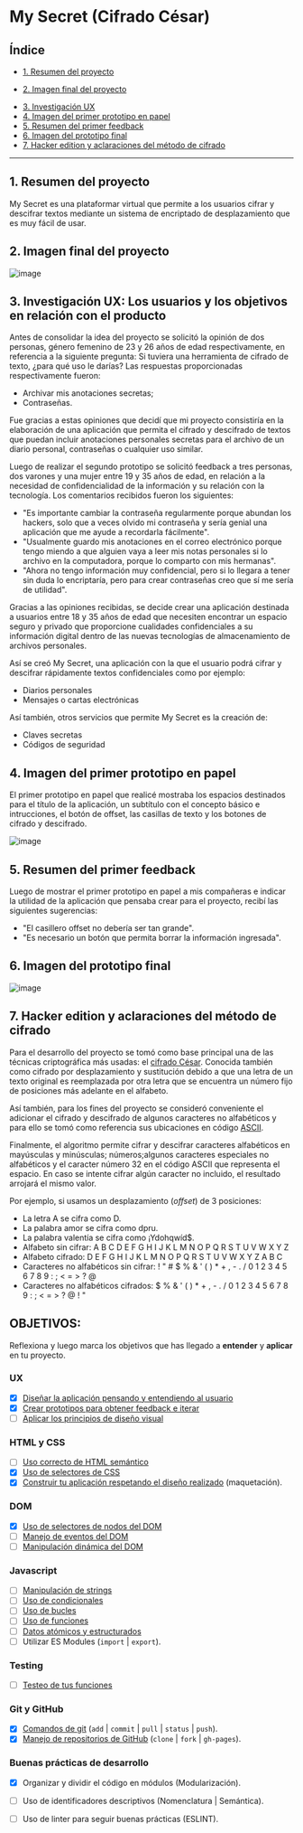 <!-- # Diario personal virtual-->

# My Secret (Cifrado César)

## Índice
 
* [1. Resumen del proyecto](#1-resumen-del-proyecto)
+ [2. Imagen final del proyecto](#2-imagen-final-del-proyecto)
* [3. Investigación UX](#3-investigacion-ux)
* [4. Imagen del primer prototipo en papel](#4-imagen-del-primer-prototipo-en-papel)
* [5. Resumen del primer feedback](#5-resumen-del-primer-feedback)
* [6. Imagen del prototipo final](#6-imagen-del-prototipo-final)
* [7. Hacker edition y aclaraciones del método de cifrado](#7-hacker-edition-y-aclaraciones-del-metodo-cifrado)

***

## 1. Resumen del proyecto

My Secret es una plataformar virtual que permite a los usuarios cifrar y descifrar textos mediante un sistema de encriptado de desplazamiento que es muy fácil de usar. 

## 2. Imagen final del proyecto
![image](https://user-images.githubusercontent.com/60791638/75453263-a7bab980-5941-11ea-8805-6441df76e919.png)


## 3. Investigación UX: Los usuarios y los objetivos en relación con el producto

Antes de consolidar la idea del proyecto se solicitó la opinión de dos personas, género femenino de 23 y 26 años de edad respectivamente, en referencia a la siguiente pregunta: Si tuviera una herramienta de cifrado de texto, ¿para qué uso le darías? Las respuestas proporcionadas respectivamente fueron: 
- Archivar mis anotaciones secretas;
- Contraseñas.

Fue gracias a estas opiniones que decidí que mi proyecto consistiría en la elaboración de una aplicación que permita el cifrado y descifrado de textos que puedan incluir anotaciones personales secretas para el archivo de un diario personal, contraseñas o cualquier uso similar. 

Luego de realizar el segundo prototipo se solicitó feedback a tres personas, dos varones y una mujer entre 19 y 35 años de edad, en relación a la necesidad de confidencialidad de la información y su relación con la tecnología. Los comentarios recibidos fueron los siguientes:
- "Es importante cambiar la contraseña regularmente porque abundan los hackers, solo que a veces olvido mi contraseña y sería genial una aplicación que me ayude a recordarla fácilmente".
- "Usualmente guardo mis anotaciones en el correo electrónico porque tengo miendo a que alguien vaya a leer mis notas personales si lo archivo en la computadora, porque lo comparto con mis hermanas".
- "Ahora no tengo información muy confidencial, pero si lo llegara a tener sin duda lo encriptaría, pero para crear contraseñas creo que sí me sería de utilidad".

Gracias a las opiniones recibidas, se decide crear una aplicación destinada a usuarios entre 18 y 35 años de edad que necesiten encontrar un espacio seguro y privado que proporcione cualidades confidenciales a su información digital dentro de las nuevas tecnologías de almacenamiento de archivos personales. 

Así se creó My Secret, una aplicación con la que el usuario podrá cifrar y descifrar rápidamente textos confidenciales como por ejemplo:
* Diarios personales
* Mensajes o cartas electrónicas

Así también, otros servicios que permite My Secret es la creación de:
* Claves secretas
* Códigos de seguridad


## 4. Imagen del primer prototipo en papel

El primer prototipo en papel que realicé mostraba los espacios destinados para el título de la aplicación, un subtítulo con el concepto básico e intrucciones, el botón de offset, las casillas de texto y los botones de cifrado y descifrado.

![image](https://user-images.githubusercontent.com/60791638/75125304-795b8680-5682-11ea-88f0-be84a92fb7fa.png)


## 5. Resumen del primer feedback

Luego de mostrar el primer prototipo en papel a mis compañeras e indicar la utilidad de la aplicación que pensaba crear para el proyecto, recibí las siguientes sugerencias:
- "El casillero offset no debería ser tan grande".
- "Es necesario un botón que permita borrar la información ingresada". 


## 6. Imagen del prototipo final

![image](https://user-images.githubusercontent.com/60791638/75126648-f4c03680-5688-11ea-9fab-e953c0f3584a.png)


## 7. Hacker edition y aclaraciones del método de cifrado

Para el desarrollo del proyecto se tomó como base principal una de las técnicas criptográfica más usadas: el [cifrado César](https://en.wikipedia.org/wiki/Caesar_cipher). Conocida también como cifrado por desplazamiento y sustitución debido a que una letra de un texto original es reemplazada por otra letra que se encuentra un número fijo de posiciones más adelante en el alfabeto. 

Así también, para los fines del proyecto se consideró conveniente el adicionar el cifrado y descifrado de algunos caracteres no alfabéticos y para ello se tomó como referencia sus ubicaciones en código [ASCII](https://elcodigoascii.com.ar/). 

Finalmente, el algoritmo permite cifrar y descifrar caracteres alfabéticos en mayúsculas y minúsculas; números;algunos caracteres especiales no alfabéticos y el caracter número 32 en el código ASCII que representa el espacio. En caso se intente cifrar algún caracter no incluido, el resultado arrojará el mismo valor.

Por ejemplo, si usamos un desplazamiento (_offset_) de 3 posiciones:

* La letra A se cifra como D.
* La palabra amor se cifra como dpru.
* La palabra valentía se cifra como ¡Ydohqwíd$.
* Alfabeto sin cifrar: A B C D E F G H I J K L M N O P Q R S T U V W X Y Z
* Alfabeto cifrado: D E F G H I J K L M N O P Q R S T U V W X Y Z A B C
* Caracteres no alfabéticos sin cifrar:  ! " # $ % & ' ( ) * + , - . / 0 1 2 3 4 5 6 7 8 9 : ; < = > ? @
* Caracteres no alfabéticos cifrados:    $ % & ' ( ) * + , - . / 0 1 2 3 4 5 6 7 8 9 : ; < = > ? @   ! "

## OBJETIVOS:
Reflexiona y luego marca los objetivos que has llegado a **entender** y
**aplicar** en tu proyecto.
### UX
* [x] [Diseñar la aplicación pensando y entendiendo al usuario](https://lms.laboratoria.la/cohorts/lim-2020-01-bc-core-lim012/courses/intro-ux/01-el-proceso-de-diseno/00-el-proceso-de-diseno)
* [x] [Crear prototipos para obtener feedback e iterar](https://lms.laboratoria.la/cohorts/lim-2020-01-bc-core-lim012/courses/product-design/00-sketching/00-sketching)
* [ ] [Aplicar los principios de diseño visual](https://lms.laboratoria.la/cohorts/lim-2020-01-bc-core-lim012/courses/product-design/01-visual-design/01-visual-design-basics)
### HTML y CSS
* [ ] [Uso correcto de HTML semántico](https://developer.mozilla.org/en-US/docs/Glossary/Semantics#Semantics_in_HTML)
* [x] [Uso de selectores de CSS](https://developer.mozilla.org/es/docs/Web/CSS/Selectores_CSS)
* [x] [Construir tu aplicación respetando el diseño realizado](https://lms.laboratoria.la/cohorts/lim-2020-01-bc-core-lim012/courses/css/01-css/02-boxmodel-and-display) (maquetación).
### DOM
* [x] [Uso de selectores de nodos del DOM](https://lms.laboratoria.la/cohorts/lim-2020-01-bc-core-lim012/courses/browser/02-dom/03-1-dom-methods-selection)
* [ ] [Manejo de eventos del DOM](https://lms.laboratoria.la/cohorts/lim-2020-01-bc-core-lim012/courses/browser/02-dom/04-events)
* [ ] [Manipulación dinámica del DOM](https://developer.mozilla.org/es/docs/Referencia_DOM_de_Gecko/Introducci%C3%B3n)
### Javascript
* [ ] [Manipulación de strings](https://lms.laboratoria.la/cohorts/lim-2020-01-bc-core-lim012/courses/javascript/06-strings/01-strings)
* [ ] [Uso de condicionales](https://lms.laboratoria.la/cohorts/lim-2020-01-bc-core-lim012/courses/javascript/02-flow-control/01-conditionals-and-loops)
* [ ] [Uso de bucles](https://lms.laboratoria.la/cohorts/lim-2020-01-bc-core-lim012/courses/javascript/02-flow-control/02-loops)
* [ ] [Uso de funciones](https://lms.laboratoria.la/cohorts/lim-2019-09-bc-core-lim011/courses/javascript/02-flow-control/03-functions)
* [ ] [Datos atómicos y estructurados](https://www.todojs.com/tipos-datos-javascript-es6/)
* [ ] Utilizar ES Modules (`import` | `export`).
### Testing
* [ ] [Testeo de tus funciones](https://jestjs.io/docs/es-ES/getting-started)
### Git y GitHub
* [x] [Comandos de git](https://lms.laboratoria.la/cohorts/lim-2019-09-bc-core-lim011/courses/scm/01-git/04-commands)
  (`add` | `commit` | `pull` | `status` | `push`).
* [x] [Manejo de repositorios de GitHub](https://lms.laboratoria.la/cohorts/lim-2019-09-bc-core-lim011/courses/scm/02-github/01-github)  (`clone` | `fork` | `gh-pages`).
### Buenas prácticas de desarrollo
* [x] Organizar y dividir el código en módulos (Modularización).
* [ ] Uso de identificadores descriptivos (Nomenclatura | Semántica).
* [ ] Uso de linter para seguir buenas prácticas (ESLINT).

